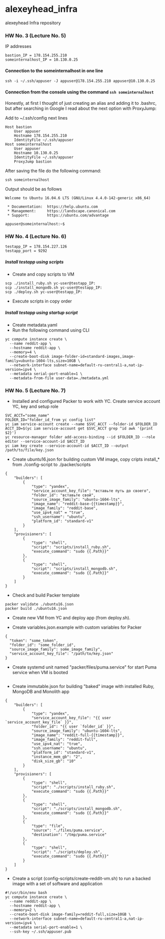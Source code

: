 # alexeyhead_infra
alexeyhead Infra repository

### HW No. 3 (Lecture No. 5)

IP addresses

```
bastion_IP = 178.154.255.210
someinternalhost_IP = 10.130.0.25

```

#### Connection to the someinternalhost in one line

```
ssh -i ~/.ssh/appuser -J appuser@178.154.255.210 appuser@10.130.0.25
```

#### Connection from the console using the command `ssh someinternalhost`

Honestly, at first I thought of just creating an alias and adding it to .bashrc, but after searching in Google I read about the next option with ProxyJump:

Add to ~/.ssh/config next lines

```
Host bastion
	User appuser
	Hostname 178.154.255.210
	IdentityFile ~/.ssh/appuser
Host someinternalhost
	User appuser
	Hostname 10.130.0.25
	IdentityFile ~/.ssh/appuser
	ProxyJump bastion
```
After saving the file do the following command:

`ssh someinternalhost`

Output should be as follows

```
Welcome to Ubuntu 16.04.6 LTS (GNU/Linux 4.4.0-142-generic x86_64)

 * Documentation:  https://help.ubuntu.com
 * Management:     https://landscape.canonical.com
 * Support:        https://ubuntu.com/advantage

appuser@someinternalhost:~$

```

### HW No. 4 (Lecture No. 6)

```
testapp_IP = 178.154.227.126
testapp_port = 9292
```

##### Install testapp using scripts

- Create and copy scripts to VM

```
scp ./install_ruby.sh yc-user@testapp_IP:
scp ./install_mongodb.sh yc-user@testapp_IP:
scp ./deploy.sh yc-user@testapp_IP:
```

- Execute scripts in copy order

##### Install testapp using startup script

- Create metadata.yaml
- Run the following command using CLI

```
yc compute instance create \
  --name reddit-app \
  --hostname reddit-app \
  --memory=4 \
  --create-boot-disk image-folder-id=standard-images,image-family=ubuntu-1604-lts,size=10GB \
  --network-interface subnet-name=default-ru-central1-a,nat-ip-version=ipv4 \
  --metadata serial-port-enable=1 \
  --metadata-from-file user-data=./metadata.yml
```
### HW No. 5 (Lecture No. 7)

- Installed and configured Packer to work with YC. Create service account YC, key and setup role

```
SVC_ACCT="some_name"
FOLDER_ID="folder_id_from yc config list"
yc iam service-account create --name $SVC_ACCT --folder-id $FOLDER_ID
ACCT_ID=$(yc iam service-account get $SVC_ACCT grep ^id awk '{print $2}')
yc resource-manager folder add-access-binding --id $FOLDER_ID --role editor --service-account-id $ACCT_ID
yc iam key create --service-account-id $ACCT_ID --output /path/to/file/key.json
```

- Create ubuntu16.json for building custom VM image, copy cripts install_* from ./config-script to ./packer/scripts

```
{
    "builders": [
        {
            "type": "yandex",
            "service_account_key_file": "вставьте путь до своего",
            "folder_id": "вставьте свой",
            "source_image_family": "ubuntu-1604-lts",
            "image_name": "reddit-base-{{timestamp}}",
            "image_family": "reddit-base",
            "use_ipv4_nat" = "true",
            "ssh_username": "ubuntu",
            "platform_id": "standard-v1"
        }
    ],
    "provisioners": [
        {
            "type": "shell",
            "script": "scripts/install_ruby.sh",
            "execute_command": "sudo {{.Path}}"
        },
        {
            "type": "shell",
            "script": "scripts/install_mongodb.sh",
            "execute_command": "sudo {{.Path}}"
        }
    ]
}
```

- Check and build Packer template

```
packer validate ./ubuntu16.json
packer build ./ubuntu16.json
```

- Create new VM from YC and deploy app (from deploy.sh).

- Create variables.json.example with custom variables for Packer

```
{
  "token": "some_token",
  "folder_id": "some_folder_id",
  "source_image_family": some_image_family",
  "service_account_key_file": "/path/to/key.json"
}
```

- Create systemd unit named "packer/files/puma.service" for start Puma service when VM is booted

```

```

- Create immutable.json for building "baked" image with installed Ruby, MongoDB and Monolith app

```
{
    "builders": [
        {
            "type": "yandex",
            "service_account_key_file": "{{ user `service_account_key_file` }}",
            "folder_id": "{{ user `folder_id` }}",
            "source_image_family": "ubuntu-1604-lts",
            "image_name": "reddit-full-{{timestamp}}",
            "image_family": "reddit-full",
	        "use_ipv4_nat": "true",
            "ssh_username": "ubuntu",
            "platform_id": "standard-v1",
            "instance_mem_gb": "2",
            "disk_size_gb": "10"
        }
    ],
    "provisioners": [
        {
            "type": "shell",
            "script": "./scripts/install_ruby.sh",
            "execute_command": "sudo {{.Path}}"
        },
        {
            "type": "shell",
            "script": "./scripts/install_mongodb.sh",
            "execute_command": "sudo {{.Path}}"
        },
        {
            "type": "file",
            "source": "./files/puma.service",
            "destination": "/tmp/puma.service"
        },
        {
            "type": "shell",
            "script": "./scripts/deploy.sh",
            "execute_command": "sudo {{.Path}}"
        }
    ]
}
```

- Create a script (config-scripts/create-reddit-vm.sh) to run a backed image with a set of software and application

```
#!/usr/bin/env bash
yc compute instance create \
  --name reddit-app \
  --hostname reddit-app \
  --memory=2 \
  --create-boot-disk image-family=reddit-full,size=10GB \
  --network-interface subnet-name=default-ru-central1-a,nat-ip-version=ipv4 \
  --metadata serial-port-enable=1 \
  --ssh-key ~/.ssh/appuser.pub
```
